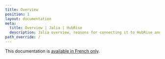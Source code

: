 ```yaml
---
title: Overview
position: 1
layout: documentation
meta:
  title: Overview | Jalia | HubRise
  description: Jalia overview, reasons for connecting it to HubRise and summary of integrated features. Synchronise data between your EPOS and your apps.
path_override: /
---
```


This documentation is [available in French only](https://www.hubrise.com/fr/apps/jalia).